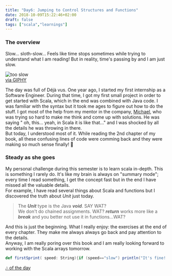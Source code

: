 ```yaml
---
title: "Day6: Jumping to Control Structures and Functions"
date: 2018-10-09T15:22:46+02:00
draft: false
tags: ["scala","learnings"]
---
```


### The overview

 Slow... sloth-slow... Feels like time stops sometimes while trying to understand what I am reading! But in reality, time's passing by and I am just slow.

![too slow](https://media.giphy.com/media/3og0INAY5MLmEBubyU/giphy.gif)  
[via GIPHY](https://gph.is/2oYtfIC)

The day was full of Déjà vus. One year ago, I started my first internship as a Software Engineer. During that time, I got my first small project in order to get started with Scala, which in the end was combined with Java code. I was familiar with the syntax but it took me ages to figure out how to do the stuff. I got most of the help from my mentor in the company, [Michael](https://twitter.com/stockerlm), who was trying so hard to make me think and come up with solutions. He was saying " oh, this... yeah, in Scala it is like that..." and I was shocked by all the details he was throwing in there.  
But today, I understood most of it. While reading the 2nd chapter of my book, all these confusing lines of code were comming back and they were making so much sense finally! 🤯

### Steady as she goes

My personal challenge during this semester is to learn scala in-depth. This is something I rarely do. It's like my brain is always on "summary mode"; every time I read something, I get the concept fast but in the end I have missed all the valuable details.   
For example, I have read several things about Scala and functions but I discovered the truth about _Unit_ just today.

> The **_Unit_** type is the Java **_void_**. SAY WAT?  
We don't do chained assignments. WAT?
**_return_** works more like a **_break_** and you better not use it in functions...WAT?

And this is just the beginning. What I really enjoy: the exercises at the end of every chapter. They make me always always go back and pay attention to the details.   
Anyway, I am really poring over this book and I am really looking forward to working with the Scala arrays tomorrow.

```scala
def firstSprint( speed: String){if (speed=="slow") println("It's fine! Keep going ;D")}
```



[🎶 of the day](https://www.youtube.com/watch?v=DXAidGQUuns)
